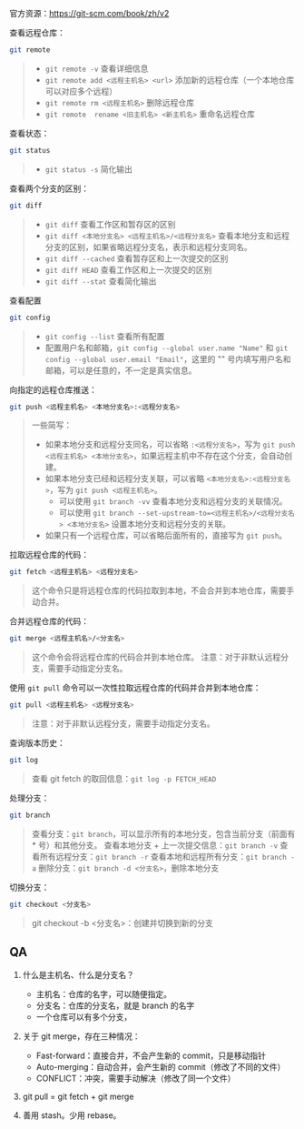
官方资源：https://git-scm.com/book/zh/v2

查看远程仓库：
```bash
git remote
```
> - `git remote -v` 查看详细信息
> - `git remote add <远程主机名> <url>` 添加新的远程仓库（一个本地仓库可以对应多个远程）
> - `git remote rm <远程主机名>` 删除远程仓库
> - `git remote  rename <旧主机名> <新主机名>` 重命名远程仓库

查看状态：
```bash
git status
```
> - `git status -s` 简化输出

查看两个分支的区别：
```bash
git diff
```
> - `git diff` 查看工作区和暂存区的区别
> - `git diff <本地分支名> <远程主机名>/<远程分支名>` 查看本地分支和远程分支的区别，如果省略远程分支名，表示和远程分支同名。
> - `git diff --cached` 查看暂存区和上一次提交的区别
> - `git diff HEAD` 查看工作区和上一次提交的区别
> - `git diff --stat` 查看简化输出


查看配置
```bash
git config
```
> - `git config --list` 查看所有配置
> - 配置用户名和邮箱，`git config --global user.name "Name"` 和 `git config --global user.email "Email"`，这里的 "" 号内填写用户名和邮箱，可以是任意的，不一定是真实信息。


向指定的远程仓库推送：
```bash
git push <远程主机名> <本地分支名>:<远程分支名>
```
> 一些简写：
> - 如果本地分支和远程分支同名，可以省略 `:<远程分支名>`，写为 `git push <远程主机名> <本地分支名>`，如果远程主机中不存在这个分支，会自动创建。
> - 如果本地分支已经和远程分支关联，可以省略 `<本地分支名>:<远程分支名>`，写为 `git push <远程主机名>`。
>   - 可以使用 `git branch -vv` 查看本地分支和远程分支的关联情况。
>   - 可以使用 `git branch --set-upstream-to=<远程主机名>/<远程分支名> <本地分支名>` 设置本地分支和远程分支的关联。
> - 如果只有一个远程仓库，可以省略后面所有的，直接写为 `git push`。


拉取远程仓库的代码：
```bash
git fetch <远程主机名> <远程分支名>
```
> 这个命令只是将远程仓库的代码拉取到本地，不会合并到本地仓库，需要手动合并。

合并远程仓库的代码：
```bash
git merge <远程主机名>/<分支名>
```
> 这个命令会将远程仓库的代码合并到本地仓库。
> 注意：对于非默认远程分支，需要手动指定分支名。

使用 `git pull` 命令可以一次性拉取远程仓库的代码并合并到本地仓库：
```bash
git pull <远程主机名> <远程分支名>
```
> 注意：对于非默认远程分支，需要手动指定分支名。

查询版本历史：
```bash
git log
```
> 查看 git fetch 的取回信息：`git log -p FETCH_HEAD`

处理分支：
```bash
git branch
```
> 查看分支：`git branch`，可以显示所有的本地分支，包含当前分支（前面有 * 号）和其他分支。
> 查看本地分支 + 上一次提交信息：`git branch -v`
> 查看所有远程分支：`git branch -r`
> 查看本地和远程所有分支：`git branch -a`
> 删除分支：`git branch -d <分支名>`，删除本地分支


切换分支：
```bash
git checkout <分支名>
```
> git checkout -b <分支名>：创建并切换到新的分支





## QA
1. 什么是主机名、什么是分支名？
    - 主机名：仓库的名字，可以随便指定。
    - 分支名：仓库的分支名，就是 branch 的名字
    - 一个仓库可以有多个分支，

2. 关于 git merge，存在三种情况：
    - Fast-forward：直接合并，不会产生新的 commit，只是移动指针
    - Auto-merging：自动合并，会产生新的 commit（修改了不同的文件）
    - CONFLICT：冲突，需要手动解决（修改了同一个文件）

2. git pull = git fetch + git merge

3. 善用 stash。少用 rebase。
